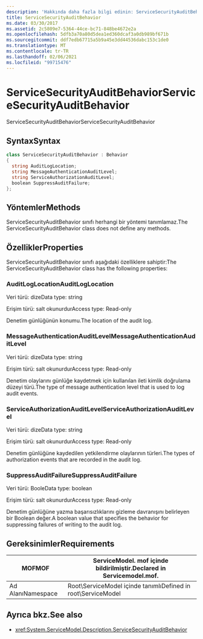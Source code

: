 ```yaml
---
description: 'Hakkında daha fazla bilgi edinin: ServiceSecurityAuditBehavior'
title: ServiceSecurityAuditBehavior
ms.date: 03/30/2017
ms.assetid: 2c5809e7-5364-44ce-bc71-848be4672e2a
ms.openlocfilehash: 5dfb3a70a80d5dea1ed360dcaf3a0db989bf671b
ms.sourcegitcommit: ddf7edb67715a5b9a45e3dd44536dabc153c1de0
ms.translationtype: MT
ms.contentlocale: tr-TR
ms.lasthandoff: 02/06/2021
ms.locfileid: "99715476"
---
```

# <a name="servicesecurityauditbehavior"></a><span data-ttu-id="82e6d-103">ServiceSecurityAuditBehavior</span><span class="sxs-lookup"><span data-stu-id="82e6d-103">ServiceSecurityAuditBehavior</span></span>

<span data-ttu-id="82e6d-104">ServiceSecurityAuditBehavior</span><span class="sxs-lookup"><span data-stu-id="82e6d-104">ServiceSecurityAuditBehavior</span></span>  
  
## <a name="syntax"></a><span data-ttu-id="82e6d-105">Syntax</span><span class="sxs-lookup"><span data-stu-id="82e6d-105">Syntax</span></span>  
  
```csharp  
class ServiceSecurityAuditBehavior : Behavior  
{  
  string AuditLogLocation;  
  string MessageAuthenticationAuditLevel;  
  string ServiceAuthorizationAuditLevel;  
  boolean SuppressAuditFailure;  
};  
```  
  
## <a name="methods"></a><span data-ttu-id="82e6d-106">Yöntemler</span><span class="sxs-lookup"><span data-stu-id="82e6d-106">Methods</span></span>  

 <span data-ttu-id="82e6d-107">ServiceSecurityAuditBehavior sınıfı herhangi bir yöntemi tanımlamaz.</span><span class="sxs-lookup"><span data-stu-id="82e6d-107">The ServiceSecurityAuditBehavior class does not define any methods.</span></span>  
  
## <a name="properties"></a><span data-ttu-id="82e6d-108">Özellikler</span><span class="sxs-lookup"><span data-stu-id="82e6d-108">Properties</span></span>  

 <span data-ttu-id="82e6d-109">ServiceSecurityAuditBehavior sınıfı aşağıdaki özelliklere sahiptir:</span><span class="sxs-lookup"><span data-stu-id="82e6d-109">The ServiceSecurityAuditBehavior class has the following properties:</span></span>  
  
### <a name="auditloglocation"></a><span data-ttu-id="82e6d-110">AuditLogLocation</span><span class="sxs-lookup"><span data-stu-id="82e6d-110">AuditLogLocation</span></span>  

 <span data-ttu-id="82e6d-111">Veri türü: dize</span><span class="sxs-lookup"><span data-stu-id="82e6d-111">Data type: string</span></span>  
  
 <span data-ttu-id="82e6d-112">Erişim türü: salt okunurdur</span><span class="sxs-lookup"><span data-stu-id="82e6d-112">Access type: Read-only</span></span>  
  
 <span data-ttu-id="82e6d-113">Denetim günlüğünün konumu.</span><span class="sxs-lookup"><span data-stu-id="82e6d-113">The location of the audit log.</span></span>  
  
### <a name="messageauthenticationauditlevel"></a><span data-ttu-id="82e6d-114">MessageAuthenticationAuditLevel</span><span class="sxs-lookup"><span data-stu-id="82e6d-114">MessageAuthenticationAuditLevel</span></span>  

 <span data-ttu-id="82e6d-115">Veri türü: dize</span><span class="sxs-lookup"><span data-stu-id="82e6d-115">Data type: string</span></span>  
  
 <span data-ttu-id="82e6d-116">Erişim türü: salt okunurdur</span><span class="sxs-lookup"><span data-stu-id="82e6d-116">Access type: Read-only</span></span>  
  
 <span data-ttu-id="82e6d-117">Denetim olaylarını günlüğe kaydetmek için kullanılan ileti kimlik doğrulama düzeyi türü.</span><span class="sxs-lookup"><span data-stu-id="82e6d-117">The type of message authentication level that is used to log audit events.</span></span>  
  
### <a name="serviceauthorizationauditlevel"></a><span data-ttu-id="82e6d-118">ServiceAuthorizationAuditLevel</span><span class="sxs-lookup"><span data-stu-id="82e6d-118">ServiceAuthorizationAuditLevel</span></span>  

 <span data-ttu-id="82e6d-119">Veri türü: dize</span><span class="sxs-lookup"><span data-stu-id="82e6d-119">Data type: string</span></span>  
  
 <span data-ttu-id="82e6d-120">Erişim türü: salt okunurdur</span><span class="sxs-lookup"><span data-stu-id="82e6d-120">Access type: Read-only</span></span>  
  
 <span data-ttu-id="82e6d-121">Denetim günlüğüne kaydedilen yetkilendirme olaylarının türleri.</span><span class="sxs-lookup"><span data-stu-id="82e6d-121">The types of authorization events that are recorded in the audit log.</span></span>  
  
### <a name="suppressauditfailure"></a><span data-ttu-id="82e6d-122">SuppressAuditFailure</span><span class="sxs-lookup"><span data-stu-id="82e6d-122">SuppressAuditFailure</span></span>  

 <span data-ttu-id="82e6d-123">Veri türü: Boole</span><span class="sxs-lookup"><span data-stu-id="82e6d-123">Data type: boolean</span></span>  
  
 <span data-ttu-id="82e6d-124">Erişim türü: salt okunurdur</span><span class="sxs-lookup"><span data-stu-id="82e6d-124">Access type: Read-only</span></span>  
  
 <span data-ttu-id="82e6d-125">Denetim günlüğüne yazma başarısızlıklarını gizleme davranışını belirleyen bir Boolean değer.</span><span class="sxs-lookup"><span data-stu-id="82e6d-125">A boolean value that specifies the behavior for suppressing failures of writing to the audit log.</span></span>  
  
## <a name="requirements"></a><span data-ttu-id="82e6d-126">Gereksinimler</span><span class="sxs-lookup"><span data-stu-id="82e6d-126">Requirements</span></span>  
  
|<span data-ttu-id="82e6d-127">MOF</span><span class="sxs-lookup"><span data-stu-id="82e6d-127">MOF</span></span>|<span data-ttu-id="82e6d-128">ServiceModel. mof içinde bildirilmiştir.</span><span class="sxs-lookup"><span data-stu-id="82e6d-128">Declared in Servicemodel.mof.</span></span>|  
|---------|-----------------------------------|  
|<span data-ttu-id="82e6d-129">Ad Alanı</span><span class="sxs-lookup"><span data-stu-id="82e6d-129">Namespace</span></span>|<span data-ttu-id="82e6d-130">Root\ServiceModel içinde tanımlı</span><span class="sxs-lookup"><span data-stu-id="82e6d-130">Defined in root\ServiceModel</span></span>|  
  
## <a name="see-also"></a><span data-ttu-id="82e6d-131">Ayrıca bkz.</span><span class="sxs-lookup"><span data-stu-id="82e6d-131">See also</span></span>

- <xref:System.ServiceModel.Description.ServiceSecurityAuditBehavior>
